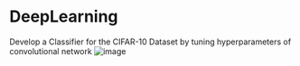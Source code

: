 # DeepLearning
Develop a Classifier for the CIFAR-10 Dataset by tuning hyperparameters of convolutional network
![image](https://user-images.githubusercontent.com/81671425/125600556-7c3312fe-3fcb-45b2-9084-48d02c8eee01.png)

